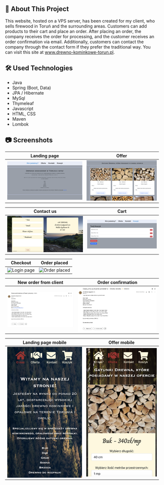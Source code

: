 ## :bookmark_tabs: About This Project

This website, hosted on a VPS server, has been created for my client, who sells firewood in Toruń and the surrounding areas. Customers can add products to their cart and place an order. After placing an order, the company receives the order for processing, and the customer receives an order confirmation via email. Additionally, customers can contact the company through the contact form if they prefer the traditional way. You can visit this site at www.drewno-kominkowe-torun.pl.

## :hammer_and_wrench: Used Technologies

* Java
* Spring (Boot, Data)
* JPA / Hibernate
* MySql
* Thymeleaf
* Javascript
* HTML, CSS
* Maven
* Lombok

## :camera: Screenshots

Landing page      |  Offer
:------------------------:|:-------------------------:
![Menu page](src/main/resources/static/images/landing-page.png)  |  ![Cart](src/main/resources/static/images/offer-page.png)

Contact us      |  Cart
:------------------------:|:-------------------------:
![Checkout](src/main/resources/static/images/contact-page.png)  |  ![Register page](src/main/resources/static/images/cart-page.png)

Checkout      |  Order placed
:------------------------:|:-------------------------:
![Login page](src/main/resources/static/images/checkout-page.png)  |  ![Order placed](src/main/resources/static/images/success-page.png)

New order from client      |  Order confirmation
:------------------------:|:-------------------------:
![Login page](src/main/resources/static/images/new-order-from-client.png)  |  ![Order placed](src/main/resources/static/images/order-confirmation.png)

Landing page mobile     |  Offer mobile
:------------------------:|:-------------------------:
![Login page](src/main/resources/static/images/landing-page-mobile.png)  |  ![Order placed](src/main/resources/static/images/offer-page-mobile.png)
